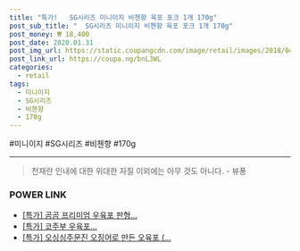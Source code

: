```yaml
--- 
title: "특가!   SG시리즈 미니이지 비첸향 육포 포크 1개 170g" 
post_sub_title: "  SG시리즈 미니이지 비첸향 육포 포크 1개 170g" 
post_money: ₩ 18,400 
post_date: 2020.01.31 
post_img_url: https://static.coupangcdn.com/image/retail/images/2018/04/12/15/2/4ccf3ede-7630-428d-b6c0-938d682254cf.JPG 
post_link_url: https://coupa.ng/bnL3WL 
categories: 
  - retail 
tags: 
  - 미니이지 
  - SG시리즈 
  - 비첸향 
  - 170g 
--- 
```

  #미니이지 #SG시리즈 #비첸향 #170g 
<hr> 

> 천재란 인내에 대한 위대한 자질 이외에는 아무 것도 아니다. - 뷰퐁 


### POWER LINK

* <a href="https://blog.naver.com/sakai111/221791764634" target="_blank">[특가] 곰곰 프리미엄 우육포 판형...</a>
* <a href="https://blog.naver.com/santokki14/221791890891" target="_blank">[특가] 코주부 우육포...</a>
* <a href="https://blog.naver.com/an0733/221792009351" target="_blank">[특가] 오싱싱주문진 오징어로 만든 오육포 (...</a>
